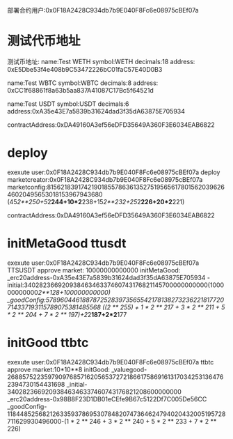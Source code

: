 部署合约用户:0x0F18A2428C934db7b9E040F8Fc6e08975cBEf07a
# 测试代币地址
测试币地址:
name:Test WETH
symbol:WETH
decimals:18
address: 0xE5Dbe53f4e408b9C53472226bC01faC57E40D0B3

name:Test WBTC
symbol:WBTC
decimals:8
address: 0xCC1f68861f8a63b5aa837A41087C17Bc5f64521d

name:Test USDT
symbol:USDT
decimals:6
address:0xA35e43E7a5839b31624dad3f35dA63875E705934


contractAddress:0xDA49160A3ef56eDFD35649A360F3E6034EAB6822
# deploy
exexute user:0x0F18A2428C934db7b9E040F8Fc6e08975cBEf07a
deploy
marketcreator:0x0F18A2428C934db7b9E040F8Fc6e08975cBEf07a
marketconfig:81562183917421901855786361352751956561780156203962646020495653018153967943680
            (45*2**250+5*2**244+10*2**238+15*2**232+25*2**226+20*2**221)

contractAddress:0xDA49160A3ef56eDFD35649A360F3E6034EAB6822

# initMetaGood ttusdt
exexute user:0x0F18A2428C934db7b9E040F8Fc6e08975cBEf07a
TTSUSDT approve market: 10000000000000
initMetaGood:
_erc20address-0xA35e43E7a5839b31624dad3f35dA63875E705934
-initial:34028236692093846346337460743176821145700000000000(100000000000*2**128+100000000000)
_goodConfig:57896044618878725283973565542178138273236221817720714337193115789075381485568 ((2 ** 255) + 1 * 2 ** 217 + 3 * 2 ** 211 + 5 * 2 ** 204 + 7 * 2 ** 197)+2*2**187+2*2**177

# initGood ttbtc
exexute user:0x0F18A2428C934db7b9E040F8Fc6e08975cBEf07a
ttbtc approve market:10*10**8
initGood:
_valuegood-26885752235979097685716205653727218661758691613170342531364762394730154431698
_initial-34028236692093846346337460743176821208600000000
_erc20address-0x98B8F23D1DB01eCEfe9B67c5122Df7C005De56CC
_goodConfig-118448525682126335937869530784820747364624794020432005195728711629930496000-(1 * 2 ** 246 + 3 * 2 ** 240 + 5 * 2 ** 233 + 7 * 2 ** 226)